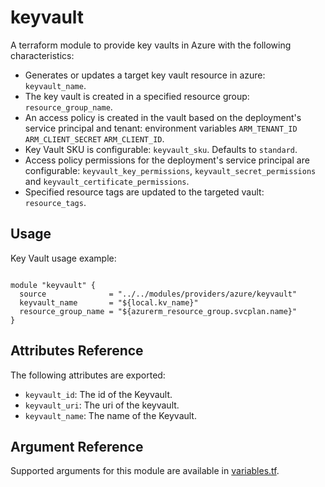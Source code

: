 # keyvault

A terraform module to provide key vaults in Azure with the following
characteristics:

- Generates or updates a target key vault resource in azure: `keyvault_name`.
- The key vault is created in a specified resource group: `resource_group_name`.
- An access policy is created in the vault based on the deployment's service principal and tenant: environment variables `ARM_TENANT_ID` `ARM_CLIENT_SECRET` `ARM_CLIENT_ID`.
- Key Vault SKU is configurable: `keyvault_sku`. Defaults to `standard`.
- Access policy permissions for the deployment's service principal are configurable: `keyvault_key_permissions`, `keyvault_secret_permissions` and `keyvault_certificate_permissions`.
- Specified resource tags are updated to the targeted vault: `resource_tags`.

## Usage

Key Vault usage example:

```hcl

module "keyvault" {
  source              = "../../modules/providers/azure/keyvault"
  keyvault_name       = "${local.kv_name}"
  resource_group_name = "${azurerm_resource_group.svcplan.name}"
}
```

## Attributes Reference

The following attributes are exported:

- `keyvault_id`: The id of the Keyvault.
- `keyvault_uri`: The uri of the keyvault.
- `keyvault_name`: The name of the Keyvault.

## Argument Reference

Supported arguments for this module are available in [variables.tf](./variables.tf). 